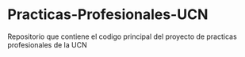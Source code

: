 # Practicas-Profesionales-UCN
Repositorio que contiene el codigo principal del proyecto de practicas profesionales de la UCN
